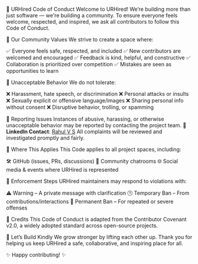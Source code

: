 🌟 URHired Code of Conduct
Welcome to URHired! We’re building more than just software — we're building a community. To ensure everyone feels welcome, respected, and inspired, we ask all contributors to follow this Code of Conduct.

🌈 Our Community Values
We strive to create a space where:

✅ Everyone feels safe, respected, and included
✅ New contributors are welcomed and encouraged
✅ Feedback is kind, helpful, and constructive
✅ Collaboration is prioritized over competition
✅ Mistakes are seen as opportunities to learn

🚫 Unacceptable Behavior
We do not tolerate:

❌ Harassment, hate speech, or discrimination
❌ Personal attacks or insults
❌ Sexually explicit or offensive language/images
❌ Sharing personal info without consent
❌ Disruptive behavior, trolling, or spamming

📢 Reporting Issues
Instances of abusive, harassing, or otherwise unacceptable behavior may be reported by contacting the project team.
📇 **LinkedIn Contact**: [Rahul V S](https://www.linkedin.com/in/rahul-v-s/)
All complaints will be reviewed and investigated promptly and fairly.

📍 Where This Applies
This Code applies to all project spaces, including:

🛠 GitHub (issues, PRs, discussions)
💬 Community chatrooms
🌐 Social media & events where URHired is represented

🧭 Enforcement Steps
URHired maintainers may respond to violations with:

⚠️ Warning – A private message with clarification
🕒 Temporary Ban – From contributions/interactions
🚫 Permanent Ban – For repeated or severe offenses

📝 Credits
This Code of Conduct is adapted from the Contributor Covenant v2.0, a widely adopted standard across open-source projects.

🤝 Let’s Build Kindly
We grow stronger by lifting each other up. Thank you for helping us keep URHired a safe, collaborative, and inspiring place for all.

✨ Happy contributing! ✨
